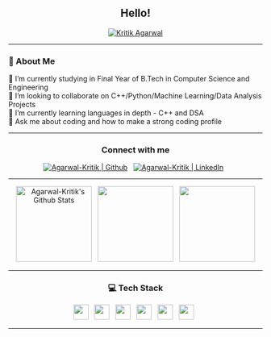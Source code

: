 <h2 align="center">Hello!</h2>
<p align="center">
  <a href="https://kritik.go.studio"><img alt="Kritik Agarwal" src="https://github.com/Kritik007/Kritik007/blob/main/svg/my-name-is-kritik-agarwal.svg"></a>
</p>

-----------------------------------------------------------------------------------------------------------------------------------------------------------------------------  

<h3> 💫 About Me </h3>

🔭 I’m currently studying in Final Year of B.Tech in Computer Science and Engineering <br>👯 I’m looking to collaborate on C++/Python/Machine Learning/Data Analysis Projects<br>🌱 I’m currently learning languages in depth - C++ and DSA<br>💬 Ask me about coding and how to make a strong coding profile

-----------------------------------------------------------------------------------------------------------------------------------------------------------------------------  

<h3 align="center">Connect with me</h3>
<p align="center">
  <a href="https://kritik007.github.io"><img alt="Agarwal-Kritik | Github" src="https://img.shields.io/badge/ALL%20SOCIALS-100000?style=for-the-badge&logo=About.me&logoColor=white"></a>&nbsp;&nbsp;
  <a href="https://www.linkedin.com/in/kritik-agarwal/"><img alt="Agarwal-Kritik | LinkedIn" src="https://img.shields.io/badge/LinkedIn-100000?style=for-the-badge&logo=linkedin&logoColor=white"></a>&nbsp;&nbsp;
</p>

----------------------------------------------------------------------------------------------------------------------------------------------------------------------------- 

<p align="center">
  <a href="https://www.github.com/Kritik007"><img height="150px" alt="Agarwal-Kritik's Github Stats" src="https://github-readme-stats.vercel.app/api?username=Kritik007&show_icons=true&hide_border=true&include_all_commits=true&theme=chartreuse-dark"></a>&nbsp;&nbsp;
  <a href="https://www.github.com/Kritik007"><img height="150px" src="https://github-readme-stats.vercel.app/api/top-langs/?username=Kritik007&layout=compact&exclude_repo=github-readme-stats,Kritik007.github.io,Kritik007&hide_border=true&theme=chartreuse-dark"></a>&nbsp;&nbsp;
  <a href="https://www.github.com.Kritik007"><img height="150px" src="https://github-readme-streak-stats.herokuapp.com/?user=Kritik007&theme=chartreuse-dark&hide_border=true"></a>
</p>

----------------------------------------------------------------------------------------------------------------------------------------------------------------------------- 

<h3 align="center"> 💻 Tech Stack</h3>
<p align="center">  
  <a href="https://github.com/Kritik007"><img height="30px" src="https://img.shields.io/badge/c-%2300599C.svg?style=for-the-badge&logo=c&logoColor=white"></a>&nbsp;&nbsp;
  <a href="https://github.com/Kritik007"><img height="30px" src="https://img.shields.io/badge/c++-%2300599C.svg?style=for-the-badge&logo=c%2B%2B&logoColor=white"></a>&nbsp;&nbsp; 
  <a href="https://github.com/Kritik007"><img height="30px" src="https://img.shields.io/badge/java-%23ED8B00.svg?style=for-the-badge&logo=java&logoColor=white"></a>&nbsp;&nbsp;  
  <a href="https://github.com/Kritik007"><img height="30px" src="https://img.shields.io/badge/python-3670A0?style=for-the-badge&logo=python&logoColor=ffdd54"></a>&nbsp;&nbsp; 
  <a href="https://github.com/Kritik007"><img height="30px" src="https://img.shields.io/badge/Microsoft%20SQL%20Sever-CC2927?style=for-the-badge&logo=microsoft%20sql%20server&logoColor=white"></a>&nbsp;&nbsp; 
  <a href="https://github.com/Kritik007"><img height="30px" src="https://img.shields.io/badge/mysql-%2300f.svg?style=for-the-badge&logo=mysql&logoColor=white"></a>&nbsp;&nbsp; 
</p>

---
